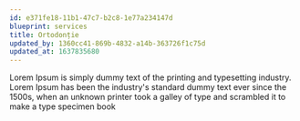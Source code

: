 ```yaml
---
id: e371fe18-11b1-47c7-b2c8-1e77a234147d
blueprint: services
title: Ortodonție
updated_by: 1360cc41-869b-4832-a14b-363726f1c75d
updated_at: 1637835680
---
```

Lorem Ipsum is simply dummy text of the printing and typesetting industry. Lorem Ipsum has been the industry's standard dummy text ever since the 1500s, when an unknown printer took a galley of type and scrambled it to make a type specimen book